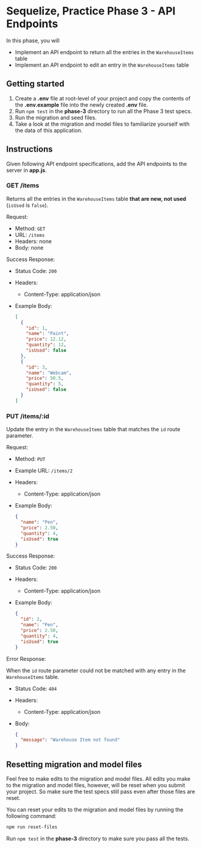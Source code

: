 # Sequelize, Practice Phase 3 - API Endpoints

In this phase, you will

* Implement an API endpoint to return all the entries in the `WarehouseItems`
  table
* Implement an API endpoint to edit an entry in the `WarehouseItems` table

## Getting started

1. Create a **.env** file at root-level of your project and copy the contents of
   the **.env.example** file into the newly created **.env** file.
2. Run `npm test` in the __phase-3__ directory to run all the Phase 3 test
   specs.
3. Run the migration and seed files.
4. Take a look at the migration and model files to familiarize yourself with the
   data of this application.

## Instructions

Given following API endpoint specifications, add the API endpoints to the
server in **app.js**.

### GET /items

Returns all the entries in the `WarehouseItems` table **that are new, not used**
(`isUsed` is `false`).

Request:

* Method: `GET`
* URL: `/items`
* Headers: none
* Body: none

Success Response:

* Status Code: `200`
* Headers:
  * Content-Type: application/json
* Example Body:

  ```json
  [
    {
      "id": 1,
      "name": "Paint",
      "price": 12.12,
      "quantity": 12,
      "isUsed": false
    },
    {
      "id": 3,
      "name": "Webcam",
      "price": 50.5,
      "quantity": 5,
      "isUsed": false
    }
  ]
  ```

### PUT /items/:id

Update the entry in the `WarehouseItems` table that matches the `id` route
parameter.

Request:

* Method: `PUT`
* Example URL: `/items/2`
* Headers:
  * Content-Type: application/json
* Example Body:

  ```json
  {
    "name": "Pen",
    "price": 2.50,
    "quantity": 4,
    "isUsed": true
  }
  ```

Success Response:

* Status Code: `200`
* Headers:
  * Content-Type: application/json
* Example Body:

  ```json
  {
    "id": 2,
    "name": "Pen",
    "price": 2.50,
    "quantity": 4,
    "isUsed": true
  }
  ```

Error Response:

When the `id` route parameter could not be matched with any entry in the
`WarehouseItems` table.

* Status Code: `404`
* Headers:
  * Content-Type: application/json
* Body:

  ```json
  {
    "message": "Warehouse Item not found"
  }
  ```

## Resetting migration and model files

Feel free to make edits to the migration and model files. All edits you make to
the migration and model files, however, will be reset when you submit your
project. So make sure the test specs still pass even after those files are
reset.

You can reset your edits to the migration and model files by running the
following command:

```bash
npm run reset-files
```

Run `npm test` in the __phase-3__ directory to make sure you pass all the tests.
